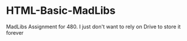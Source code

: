 # HTML-Basic-MadLibs
MadLibs Assignment for 480. I just don't want to rely on Drive to store it forever
